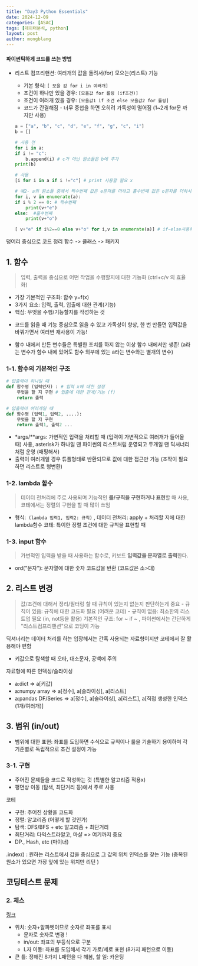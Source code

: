 ```yaml
---
title: "Day3 Python Essentials"
date: 2024-12-09
categories: [ASAC]
tags: [데이터분석, python]
layout: post
author: mongblang
---
```


#### **파이썬틱하게 코드를 쓰는 방법**  
- 리스트 컴프리핸션: 여러개의 값을 돌려서(for) 모으는(리스트) 기능
    - 기본 형식: `[ 모을 값 for i in 여러개]` 
    - 조건이 하나만 있을 경우: `[모을값 for 롤링 (if조건)]`
    - 조건이 여러개 있을 경우: `[모을값1 if 조건 else 모을값2 for 롤링]`
    + 코드가 간결해짐 - 너무 중첩을 하면 오히려 가독성이 떨어짐 (1~2개 for문 까지만 사용)

    ```python
    a = ["a", "b", "c", "d", "e", "f", "g", "c", "i"]
    b = []

    # 사용 전 
    for i in a: 
    if i != "c":
        b.append(i) # c가 아닌 원소들은 b에 추가
    print(b) 

    # 사용 
    [i for i in a if i !="c"] # print 사용할 필요 x

    # 예2- a의 원소들 중에서 짝수번째 값은 e문자를 더하고 홀수번째 값은 o문자를 더하시오 (2개의 경우)
    for i, v in enumerate(a):  
    if i % 2 == 0: # 짝수번째
        print(v+"e")
    else:  #홀수번째
        print(v+"o")

    [ v+"e" if i%2==0 else v+"o" for i,v in enumerate(a)] # if~else사용하는 경우에 앞쪽으로 (true일 때 앞, false일때 뒤)
    ```

덩어리 중심으로 코드 정리
함수 -> 클래스 -> 패키지 

## 1. 함수
> 입력, 출력을 중심으로 어떤 작업을 수행할지에 대한 기능화 (ctrl+c/v 의 효율화)

- 가장 기본적인 구조화: 함수 y=f(x)
- 3가지 요소: 입력, 출력, 입출에 대한 관계(기능)
- 핵심: 무엇을 수행/기능할지를 작성하는 것
+ 코드를 읽을 때 기능 중심으로 읽을 수 있고 가독성이 향상, 한 번 만들면 입력값을 바꿔가면서 여러번 재사용이 가능!
- 함수 내에서 만든 변수들은 특별한 조치를 하지 않는 이상 함수 내에서만 생존! (a라는 변수가 함수 내에 있어도 함수 외부에 있는 a라는 변수와는 별개의 변수)

### 1-1. 함수의 기본적인 구조  

```python
# 입출력이 하나일 때 
def 함수명 (입력인자) : # 입력 x에 대한 설정
    무엇을 할 지 구현 # 입출에 대한 관계/기능 (f)
    return 출력 

# 입출력이 여러개일 때 
def 함수명 (입력1, 입력2, ....):
    무엇을 할 지 구현
    return 출력1, 출력2 ...
```
- *args/**args: 가변적인 입력을 처리할 때 (입력이 가변적으로 여러개가 들어올 때) 사용, asterisk가 하나일 땐 파이썬의 리스트처럼 운영되고 두개일 땐 딕셔너리처럼 운영 (매핑해서)
- 출력이 여러개일 경우 튜플형태로 반환되므로 값에 대한 접근만 가능 (조작이 필요하면 리스트로 형변환)

### **1-2. lambda 함수** 
> 데이터 전처리에 주로 사용되며 기능적인 **룰/규칙을 구현하거나 표현**할 때 사용, 코테에서는 정렬의 구현을 할 때 많이 쓰임 

- 형식:` (lambda 입력1, 입력2: 규칙)` ,
    데이터 전처리: apply + 처리할 지에 대한 lambda함수 
    코테: 특이한 정렬 조건에 대한 규칙을 표현할 때  

### 1-3. input 함수
> 가변적인 입력을 받을 때 사용하는 함수로, 키보드 **입력값을 문자열로 출력**한다.  

- ord("문자"): 문자열에 대한 숫자 코드값을 반환 (코드값은 소>대)

## 2. 리스트 변경 
> 값/조건에 대해서 정리/필터링 할 때 규칙이 있는지 없는지 판단하는게 중요 
    - 규칙이 있음: 규칙에 대한 코드화 필요 (어려운 코테)
    - 규칙이 없음: 최소한의 리스트업 필요 (in, not등을 활용)
기본적인 구조: for ~ if ~ , 파이썬에서는 간단하게 "리스트컴프리핸션"으로 코딩이 가능 

딕셔너리는 데이터 처리를 하는 입장헤서는 간혹 사용되는 자료형이지만 코테에서 잘 활용해야 편함 
- 키값으로 탐색할 때 오타, 대소문자, 공백에 주의 

자료형에 따른 인덱싱/슬라이싱 
- a:dict => a[키값] 
- a:numpy array => a[정수], a[슬라이싱], a[리스트]
- a:pandas DF/Series => a[정수], a[슬라이싱], a[리스트], a[직접 생성한 인덱스 (1개/여러개)]

## 3. 범위 (in/out)
- 범위에 대한 표현: 좌표를 도입하면 수식으로 규칙이나 룰을 기술하기 용이하며 각 기준별로 독립적으로 조건 설정이 가능

### 3-1. 구현
- 주어진 문제들을 코드로 작성하는 것 (특별한 알고리즘 적용x)
- 평면상 이동 (탐색, 최단거리 등)에서 주로 사용

코테
- 구현: 주어진 상황을 코드화
- 정렬: 알고리즘 (어떻게 할 것인가)
- 탐색: DFS/BFS + etc 알고리즘 + 최단거리
- 최단거리: 다익스트라알고, 마샬 => 여기까지 중요
- DP., Hash, etc (마이너)

.index() : 원하는 리스트에서 값을 중심으로 그 값의 위치 인덱스를 찾는 기능 (중복된 원소가 있으면 가장 앞에 있는 위치만 리턴 )

## 코딩테스트 문제 
### 2. 체스
[링크](https://velog.io/@dnwls4659/%EC%9D%B4%EA%B2%83%EC%9D%B4-%EC%BD%94%EB%94%A9%ED%85%8C%EC%8A%A4%ED%8A%B8%EB%8B%A4-%EC%99%95%EC%8B%A4%EC%9D%98-%EB%82%98%EC%9D%B4%ED%8A%B8)

- 위치: 숫자+알파벳이므로 숫자로 좌표를 표시
    - 문자로 숫자로 변경 ! 
    - in/out: 좌표의 부등식으로 구분 
    - L자 이동: 좌표를 도입해서 각기 가로/세로 표현 (8가지 패턴으로 이동)
- 큰 틀: 정해진 8가지 L패턴을 다 해봄, 할 일: 카운팅 
